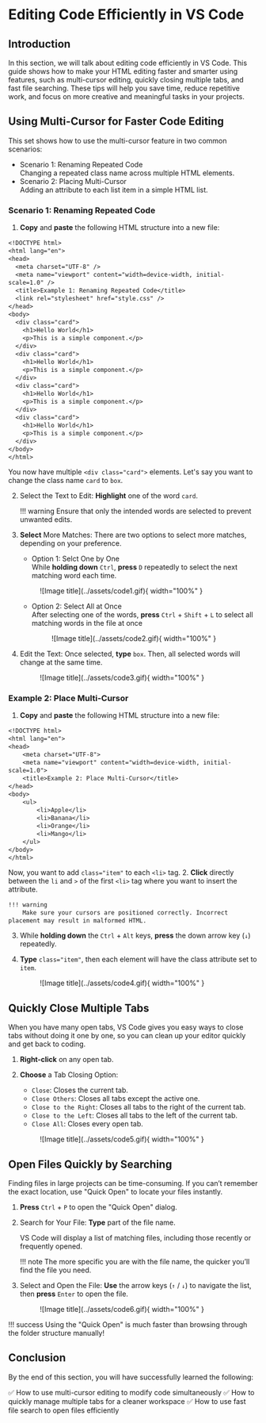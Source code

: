 # Editing Code Efficiently in VS Code
## Introduction
In this section, we will talk about editing code efficiently in VS Code. This guide shows how to make your HTML editing faster and smarter using features, such as multi-cursor editing, quickly closing multiple tabs, and fast file searching. These tips will help you save time, reduce repetitive work, and focus on more creative and meaningful tasks in your projects.


## Using Multi-Cursor for Faster Code Editing

This set shows how to use the multi-cursor feature in two common scenarios:

- Scenario 1: Renaming Repeated Code <br>Changing a repeated class name across multiple HTML elements.
- Scenario 2: Placing Multi-Cursor <br>Adding an attribute to each list item in a simple HTML list.

### Scenario 1: Renaming Repeated Code
1. <span >**Copy**</span> and <span >**paste**</span> the following HTML structure into a new file:
``` { .html }
<!DOCTYPE html>
<html lang="en">
<head>
  <meta charset="UTF-8" />
  <meta name="viewport" content="width=device-width, initial-scale=1.0" />
  <title>Example 1: Renaming Repeated Code</title>
  <link rel="stylesheet" href="style.css" />
</head>
<body>
  <div class="card">
    <h1>Hello World</h1>
    <p>This is a simple component.</p>
  </div>
  <div class="card">
    <h1>Hello World</h1>
    <p>This is a simple component.</p>
  </div>
  <div class="card">
    <h1>Hello World</h1>
    <p>This is a simple component.</p>
  </div>
  <div class="card">
    <h1>Hello World</h1>
    <p>This is a simple component.</p>
  </div>
</body>
</html>
```
You now have multiple `<div class="card">` elements.
Let's say you want to change the class name `card` to `box`.

2. Select the Text to Edit: <span >**Highlight**</span> one of the word `card`.


    !!! warning
        Ensure that only the intended words are selected to prevent unwanted edits.

3. <span >**Select**</span> More Matches: There are two options to select more matches, depending on your preference.

      - Option 1: Selct One by One <br>While **holding down** `Ctrl`, **press** `D` repeatedly to select the next matching word each time.

      <figure markdown="span">
        ![Image title](../assets/code1.gif){ width="100%" }
      </figure>
    
    - Option 2: Select All at Once<br>After selecting one of the words, **press** `Ctrl` + `Shift` + `L` to select all matching words in the file at once

      <figure markdown="span">
        ![Image title](../assets/code2.gif){ width="100%" }
      </figure>


4. Edit the Text: Once selected, <span >**type**</span> `box`. Then, all selected words will change at the same time.

      <figure markdown="span">
        ![Image title](../assets/code3.gif){ width="100%" }
      </figure>


### Example 2: Place Multi-Cursor
1. <span >**Copy**</span> and <span >**paste**</span> the following HTML structure into a new file:
``` { .html }
<!DOCTYPE html>
<html lang="en">
<head>
    <meta charset="UTF-8">
    <meta name="viewport" content="width=device-width, initial-scale=1.0">
    <title>Example 2: Place Multi-Cursor</title>
</head>
<body>
    <ul>
        <li>Apple</li>
        <li>Banana</li>
        <li>Orange</li>
        <li>Mango</li>
    </ul>
</body>
</html>
```
Now, you want to add `class="item"` to each `<li>` tag.
2. <span >**Click**</span> directly between the `li` and `>` of the first `<li>` tag where you want to insert the attribute.


    !!! warning
        Make sure your cursors are positioned correctly. Incorrect placement may result in malformed HTML.

3. While <span >**holding down**</span> the `Ctrl` + `Alt` keys, <span >**press**</span> the down arrow key (`↓`) repeatedly.
4. <span >**Type**</span>  `class="item"`, then each element will have the class attribute set to `item`.

      <figure markdown="span">
        ![Image title](../assets/code4.gif){ width="100%" }
      </figure>



## Quickly Close Multiple Tabs
When you have many open tabs, VS Code gives you easy ways to close tabs without doing it one by one, so you can clean up your editor quickly and get back to coding.

1. <span >**Right-click**</span> on any open tab.
2. <span >**Choose**</span> a Tab Closing Option:
    - `Close`: Closes the current tab.
    - `Close Others`: Closes all tabs except the active one.
    - `Close to the Right`: Closes all tabs to the right of the current tab.
    - `Close to the Left`: Closes all tabs to the left of the current tab.
    - `Close All`: Closes every open tab.
  
    <figure markdown="span">
      ![Image title](../assets/code5.gif){ width="100%" }
    </figure>

## Open Files Quickly by Searching
Finding files in large projects can be time-consuming. 
If you can’t remember the exact location, use "Quick Open" to locate your files instantly.

1. <span >**Press**</span> `Ctrl` + `P` to open the "Quick Open" dialog.
2. Search for Your File: <span >**Type**</span> part of the file name. 

    VS Code will display a list of matching files, including those recently or frequently opened.
    
    !!! note
        The more specific you are with the file name, the quicker you’ll find the file you need.

3. Select and Open the File: <span >**Use**</span>  the arrow keys (`↑` / `↓`) to navigate the list, then <span >**press**</span> `Enter` to open the file.

    <figure markdown="span">
      ![Image title](../assets/code6.gif){ width="100%" }
    </figure>

!!! success
    Using the "Quick Open" is much faster than browsing through the folder structure manually!

## Conclusion
By the end of this section, you will have successfully learned the following:

:white_check_mark: How to use multi-cursor editing to modify code simultaneously
:white_check_mark: How to quickly manage multiple tabs for a cleaner workspace
:white_check_mark: How to use fast file search to open files efficiently
